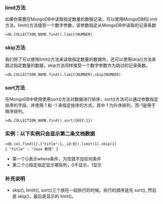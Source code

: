 ### limit方法
如果你需要在MongoDB中读取指定数量的数据记录，可以使用MongoDB的Limit方法，limit()方法接受一个数字参数，该参数指定从MongoDB中读取的记录条数

```
>db.COLLECTION_NAME.find().limit(NUMBER)
```
### skip方法
我们除了可以使用limit()方法来读取指定数量的数据外，还可以使用skip()方法来跳过指定数量的数据，skip方法同样接受一个数字参数作为跳过的记录条数。

```
>db.COLLECTION_NAME.find().limit(NUMBER).skip(NUMBER)
```
### sort方法
在MongoDB中使用使用sort()方法对数据进行排序，sort()方法可以通过参数指定排序的字段，并使用 1 和 -1 来指定排序的方式，其中 1 为升序排列，而-1是用于降序排列。
```
>db.COLLECTION_NAME.find().sort({KEY:1})
```

### 实例：以下实例只会显示第二条文档数据

```
>db.col.find({},{"title":1,_id:0}).limit(1).skip(1)
{ "title" : "Java 教程" }
```
- 第一个{}表示where条件，为空就不加任何条件
- 第二个{}指定指定显示哪些列，0不显示，1显示

### 补充说明
- skip(), limilt(), sort()三个放在一起执行的时候，执行的顺序是先 sort(), 然后是 skip()，最后是显示的 limit()。